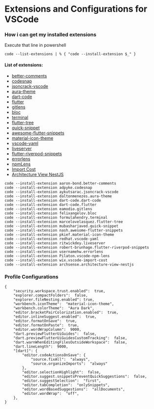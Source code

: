 
# Extensions and Configurations for VSCode

### How i can get my installed extensions
Execute that line in powershell
```
code --list-extensions | % { "code --install-extension $_" }
```

#### List of extensions:
- [better-comments](https://marketplace.visualstudio.com/items?itemName=aaron-bond.better-comments)
- [codesnap](https://marketplace.visualstudio.com/items?itemName=adpyke.codesnap)
- [jsoncrack-vscode](https://marketplace.visualstudio.com/items?itemName=AykutSarac.jsoncrack-vscode)
- [aura-theme](https://marketplace.visualstudio.com/items?itemName=DaltonMenezes.aura-theme)
- [dart-code](https://marketplace.visualstudio.com/items?itemName=Dart-Code.dart-code)
- [flutter](https://marketplace.visualstudio.com/items?itemName=Dart-Code.flutter)
- [gitlens](https://marketplace.visualstudio.com/items?itemName=eamodio.gitlens)
- [bloc](https://marketplace.visualstudio.com/items?itemName=FelixAngelov.bloc)
- [terminal](https://marketplace.visualstudio.com/items?itemName=formulahendry.terminal)
- [flutter-tree](https://marketplace.visualstudio.com/items?itemName=marcelovelasquez.flutter-tree)
- [quick-snippet](https://marketplace.visualstudio.com/items?itemName=mubasharjaved.quick-snippet)
- [awesome-flutter-snippets](https://marketplace.visualstudio.com/items?itemName=nash.awesome-flutter-snippets)
- [material-icon-theme](https://marketplace.visualstudio.com/items?itemName=pkief.material-icon-theme)
- [vscode-yaml](https://marketplace.visualstudio.com/items?itemName=redhat.vscode-yaml)
- [liveserver](https://marketplace.visualstudio.com/items?itemName=ritwickdey.liveserver)
- [flutter-riverpod-snippets](https://marketplace.visualstudio.com/items?itemName=robert-brunhage.flutter-riverpod-snippets)
- [errorlens](https://marketplace.visualstudio.com/items?itemName=usernamehw.errorlens)
- [npmLens](https://marketplace.visualstudio.com/items?itemName=Pilaton.vscode-npm-lens)
- [Import Cost](https://marketplace.visualstudio.com/items?itemName=wix.vscode-import-cost)
- [Architecture View NestJS](https://marketplace.visualstudio.com/items?itemName=archsense.architecture-view-nestjs)
```
code --install-extension aaron-bond.better-comments
code --install-extension adpyke.codesnap
code --install-extension aykutsarac.jsoncrack-vscode
code --install-extension daltonmenezes.aura-theme
code --install-extension dart-code.dart-code
code --install-extension dart-code.flutter
code --install-extension eamodio.gitlens
code --install-extension felixangelov.bloc
code --install-extension formulahendry.terminal
code --install-extension marcelovelasquez.flutter-tree
code --install-extension mubasharjaved.quick-snippet
code --install-extension nash.awesome-flutter-snippets
code --install-extension pkief.material-icon-theme
code --install-extension redhat.vscode-yaml
code --install-extension ritwickdey.liveserver
code --install-extension robert-brunhage.flutter-riverpod-snippets
code --install-extension usernamehw.errorlens
code --install-extension Pilaton.vscode-npm-lens
code --install-extension wix.vscode-import-cost
code --install-extension archsense.architecture-view-nestjs
```

### Profile Configurations
```
{
	"security.workspace.trust.enabled":  true,
	"explorer.compactFolders":  false,
	"explorer.fileNesting.enabled": true,
	"workbench.iconTheme":  "material-icon-theme",
	"workbench.colorTheme":  "Aura Dark",
	"editor.bracketPairColorization.enabled":  true,
	"editor.inlineSuggest.enabled":  true,
	"editor.formatOnSave":  true,
	"editor.formatOnPaste":  true,
	"editor.wordWrapColumn":  9000,
	"dart.previewFlutterUiGuides":  false,
	"dart.previewFlutterUiGuidesCustomTracking":  false,
	"dart.warnWhenEditingFilesOutsideWorkspace":  false,
	"dart.lineLength":  9000,
	"[dart]": {
		"editor.codeActionsOnSave": {
			"source.fixAll":  "always",
			"source.organizeImports":  "always"
		},
		"editor.selectionHighlight":  false,
		"editor.suggest.snippetsPreventQuickSuggestions":  false,
		"editor.suggestSelection":  "first",
		"editor.tabCompletion":  "onlySnippets",
		"editor.wordBasedSuggestions":  "allDocuments",
		"editor.wordWrap":  "off",
	},
}
```
